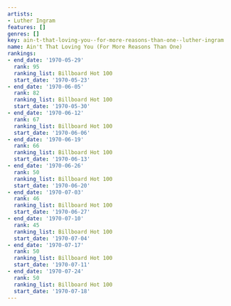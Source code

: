 ```yaml
---
artists:
- Luther Ingram
features: []
genres: []
key: ain-t-that-loving-you--for-more-reasons-than-one--luther-ingram
name: Ain't That Loving You (For More Reasons Than One)
rankings:
- end_date: '1970-05-29'
  rank: 95
  ranking_list: Billboard Hot 100
  start_date: '1970-05-23'
- end_date: '1970-06-05'
  rank: 82
  ranking_list: Billboard Hot 100
  start_date: '1970-05-30'
- end_date: '1970-06-12'
  rank: 67
  ranking_list: Billboard Hot 100
  start_date: '1970-06-06'
- end_date: '1970-06-19'
  rank: 66
  ranking_list: Billboard Hot 100
  start_date: '1970-06-13'
- end_date: '1970-06-26'
  rank: 50
  ranking_list: Billboard Hot 100
  start_date: '1970-06-20'
- end_date: '1970-07-03'
  rank: 46
  ranking_list: Billboard Hot 100
  start_date: '1970-06-27'
- end_date: '1970-07-10'
  rank: 45
  ranking_list: Billboard Hot 100
  start_date: '1970-07-04'
- end_date: '1970-07-17'
  rank: 50
  ranking_list: Billboard Hot 100
  start_date: '1970-07-11'
- end_date: '1970-07-24'
  rank: 50
  ranking_list: Billboard Hot 100
  start_date: '1970-07-18'
---
```


